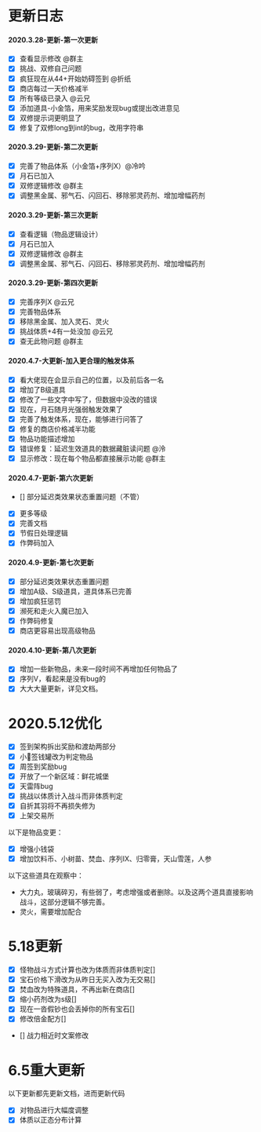 # 更新日志
#### 2020.3.28-更新-第一次更新

- [x] 查看显示修改 @群主
- [x] 挑战、双修自己问题
- [x] 疯狂现在从44+开始妨碍签到 @折纸
- [x] 商店每过一天价格减半
- [x] 所有等级已录入 @云兄
- [x] 添加道具-小金箔，用来奖励发现bug或提出改进意见
- [x] 双修提示词更明显了
- [x] 修复了双修long到int的bug，改用字符串 

#### 2020.3.29-更新-第二次更新

- [x] 完善了物品体系（小金箔+序列X）@冷吟
- [x] 月石已加入
- [x] 双修逻辑修改 @群主
- [x] 调整黑金属、邪气石、闪回石、移除邪灵药剂、增加增幅药剂

#### 2020.3.29-更新-第三次更新

- [x] 查看逻辑（物品逻辑设计）
- [x] 月石已加入
- [x] 双修逻辑修改 @群主
- [x] 调整黑金属、邪气石、闪回石、移除邪灵药剂、增加增幅药剂

#### 2020.3.29-更新-第四次更新

- [x] 完善序列X @云兄
- [x] 完善物品体系
- [x] 移除黑金属、加入灵石、灵火
- [x] 挑战体质+4有一处没加 @云兄
- [x] 查无此物问题 @群主  

#### 2020.4.7-大更新-加入更合理的触发体系

- [x] 看大佬现在会显示自己的位置，以及前后各一名
- [x] 增加了B级道具
- [x] 修改了一些文字中写了，但数据中没改的错误
- [x] 现在，月石随月光强弱触发效果了
- [x] 完善了触发体系，现在，能够进行问答了
- [x] 修复的商店价格减半功能
- [x] 物品功能描述增加
- [x] 错误修复：延迟生效道具的数据藏脏读问题 @泠
- [x] 显示修改：现在每个物品都直接展示功能 @群主

#### 2020.4.7-更新-第六次更新

- [] 部分延迟类效果状态重置问题（不管）
- [x] 更多等级
- [x] 完善文档
- [x] 节假日处理逻辑
- [x] 作弊码加入  

#### 2020.4.9-更新-第七次更新
- [x] 部分延迟类效果状态重置问题
- [x] 增加A级、S级道具，道具体系已完善
- [x] 增加疯狂惩罚
- [x] 濒死和走火入魔已加入
- [x] 作弊码修复
- [x] 商店更容易出现高级物品 

#### 2020.4.10-更新-第八次更新
- [x] 增加一些新物品，未来一段时间不再增加任何物品了
- [x] 序列V，看起来是没有bug的
- [x] 大大大量更新，详见文档。

# 2020.5.12优化
- [x] 签到架构拆出奖励和渡劫两部分
- [x] 小🐖签钱罐改为判定物品
- [x] 周签到奖励bug
- [x] 开放了一个新区域：鲜花城堡
- [x] 天雷阵bug
- [x] 挑战以体质计入战斗而非体质判定
- [x] 自折其羽将不再损失修为
- [x] 上架交易所

以下是物品变更：
- [x] 增强小钱袋
- [x] 增加饮料币、小树苗、焚血、序列IX、归零膏，天山雪莲，人参

以下这些道具在观察中：
+ 大力丸，玻璃碎刃，有些弱了，考虑增强或者删除。以及这两个道具直接影响战斗，这部分逻辑不够完善。
+ 灵火，需要增加配合

# 5.18更新
- [x] 怪物战斗方式计算也改为体质而非体质判定[]
- [x] 宝石价格下滑改为从昨日无买入改为无交易[]
- [x] 焚血改为特殊道具，不再出新在商店[]
- [x] 缩小药剂改为s级[]
- [x] 现在一沓假钞也会丢掉你的所有宝石[] 
- [x] 修改倍金配方[]
- [] 战力相近时文案修改 

# 6.5重大更新
以下更新都先更新文档，进而更新代码
- [x] 对物品进行大幅度调整
- [x] 体质以正态分布计算
